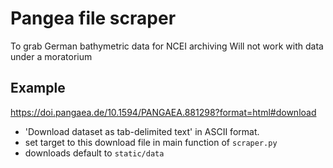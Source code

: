 # Pangea file scraper
To grab German bathymetric data for NCEI archiving
Will not work with data under a moratorium

## Example
https://doi.pangaea.de/10.1594/PANGAEA.881298?format=html#download
- 'Download dataset as tab-delimited text' in ASCII format.
- set target to this download file in main function of `scraper.py`
- downloads default to `static/data`